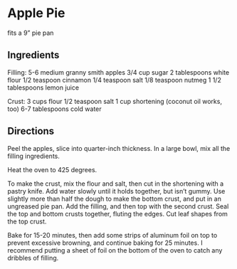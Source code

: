 # Apple Pie

fits a 9” pie pan

## Ingredients
Filling:
5-6 medium granny smith apples
3/4 cup sugar
2 tablespoons white flour
1/2 teaspoon cinnamon
1/4 teaspoon salt
1/8 teaspoon nutmeg
1 1/2 tablespoons lemon juice

Crust:
3 cups flour
1/2 teaspoon salt
1 cup shortening (coconut oil works, too)
6-7 tablespoons cold water

## Directions
Peel the apples, slice into quarter-inch thickness.  In a large bowl, mix all the filling ingredients.

Heat the oven to 425 degrees.

To make the crust, mix the flour and salt, then cut in the shortening with a pastry knife.  Add water slowly until it holds together, but isn’t gummy.  Use slightly more than half the dough to make the bottom crust, and put in an ungreased pie pan.  Add the filling, and then top with the second crust.  Seal the top and bottom crusts together, fluting the edges.  Cut leaf shapes from the top crust.

Bake for 15-20 minutes, then add some strips of aluminum foil on top to prevent excessive browning, and continue baking for 25 minutes.  I recommend putting a sheet of foil on the bottom of the oven to catch any dribbles of filling.
